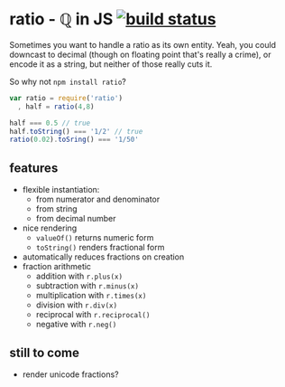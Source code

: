 # ratio - ℚ in JS [![build status](https://secure.travis-ci.org/agnoster/ratio.png?branch=master)](http://travis-ci.org/agnoster/ratio)

Sometimes you want to handle a ratio as its own entity. Yeah, you could downcast to decimal (though on floating point that's really a crime), or encode it as a string, but neither of those really cuts it.

So why not `npm install ratio`?

```js
var ratio = require('ratio')
  , half = ratio(4,8)

half === 0.5 // true
half.toString() === '1/2' // true
ratio(0.02).toSring() === '1/50'
```

## features

* flexible instantiation:
  * from numerator and denominator
  * from string
  * from decimal number
* nice rendering
  * `valueOf()` returns numeric form
  * `toString()` renders fractional form
* automatically reduces fractions on creation
* fraction arithmetic
  * addition with `r.plus(x)`
  * subtraction with `r.minus(x)`
  * multiplication with `r.times(x)`
  * division with `r.div(x)`
  * reciprocal with `r.reciprocal()`
  * negative with `r.neg()`

## still to come

* render unicode fractions?
